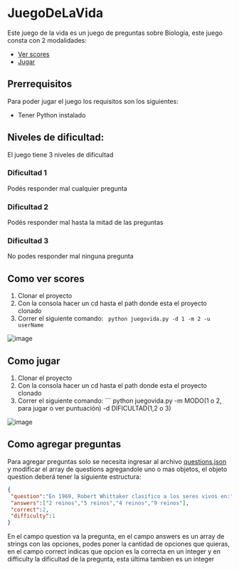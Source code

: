 # JuegoDeLaVida

Este juego de la vida es un juego de preguntas sobre Biología, este juego consta con 2 modalidades:

* [Ver scores](#como-ver-scores)
* [Jugar](#como-jugar)

## Prerrequisitos

Para poder jugar el juego los requisitos son los siguientes:

* Tener Python instalado

## Niveles de dificultad:

El juego tiene 3 niveles de dificultad

### Dificultad 1
Podés responder mal cualquier pregunta

### Dificultad 2
Podés responder mal hasta la mitad de las preguntas

### Dificultad 3
No podes responder mal ninguna pregunta

## Como ver scores

1. Clonar el proyecto
2. Con la consola hacer un cd hasta el path donde esta el proyecto clonado
3. Correr el siguiente comando: ``` python juegovida.py -d 1 -m 2 -u userName```

![image](https://user-images.githubusercontent.com/13736226/167754318-e3b071a0-0627-47c4-802e-18860d1fae37.png)

## Como jugar


1. Clonar el proyecto
2. Con la consola hacer un cd hasta el path donde esta el proyecto clonado
3. Correr el siguiente comando: ``` python juegovida.py -m MODO(1 o 2, para jugar o ver puntuación) -d DIFICULTAD(1,2 o 3)

![image](https://user-images.githubusercontent.com/13736226/167754707-061a7c9e-f4c9-4fd9-95ae-2c651f520d09.png)


## Como agregar preguntas

Para agregar preguntas solo se necesita ingresar al archivo [questions.json](https://github.com/BioInfUnq-grupo1/JuegoDeLaVida/blob/main/questions.json) y modificar el array de questions agregandole uno o mas objetos, el objeto question deberá tener la siguiente estructura:

 ```JSON
{
  "question":"En 1969, Robert Whittaker clasifico a los seres vivos en:",
  "answers":["2 reinos","5 reinos","4 reinos","9 reinos"],
  "correct":2,
  "difficulty":1
}
 ```
 
 En el campo question va la pregunta, en el campo answers es un array de strings con las opciones, podes poner la cantidad de opciones que quieras, en el campo correct indicas que opcion es la correcta en un integer y en difficulty la dificultad de la pregunta, esta última tambien es un integer
